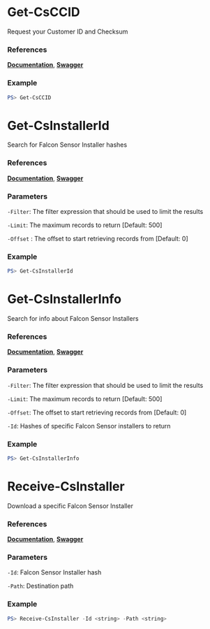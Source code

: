 # Get-CsCCID
Request your Customer ID and Checksum

### References
**[Documentation](https://falcon.crowdstrike.com/support/documentation/109/sensor-download-apis#get-your-customer-id-with-checksum)**, **[Swagger](https://assets.falcon.crowdstrike.com/support/api/swagger.html#/sensor-download/GetSensorInstallersCCIDByQuery)**

### Example
```powershell
PS> Get-CsCCID
```

# Get-CsInstallerId
Search for Falcon Sensor Installer hashes

### References
**[Documentation](https://falcon.crowdstrike.com/support/documentation/109/sensor-download-apis#alternative-method)**, **[Swagger](https://assets.falcon.crowdstrike.com/support/api/swagger.html#/sensor-download/GetSensorInstallersByQuery)**

### Parameters

`-Filter`: The filter expression that should be used to limit the results

`-Limit`: The maximum records to return [Default: 500]

`-Offset` : The offset to start retrieving records from [Default: 0]

### Example
```powershell
PS> Get-CsInstallerId
```

# Get-CsInstallerInfo
Search for info about Falcon Sensor Installers

### References
**[Documentation](https://falcon.crowdstrike.com/support/documentation/109/sensor-download-apis#find-a-sensor-installer)**, **[Swagger](https://assets.falcon.crowdstrike.com/support/api/swagger.html#/sensor-download/GetCombinedSensorInstallersByQuery)**

### Parameters

`-Filter`: The filter expression that should be used to limit the results

`-Limit`: The maximum records to return [Default: 500]

`-Offset`: The offset to start retrieving records from [Default: 0]

`-Id`: Hashes of specific Falcon Sensor installers to return

### Example
```powershell
PS> Get-CsInstallerInfo
```

# Receive-CsInstaller
Download a specific Falcon Sensor Installer

### References
**[Documentation](https://falcon.crowdstrike.com/support/documentation/109/sensor-download-apis#download-the-sensor-installer)**, **[Swagger](https://assets.falcon.crowdstrike.com/support/api/swagger.html#/sensor-download/DownloadSensorInstallerById)**

### Parameters

`-Id`: Falcon Sensor Installer hash

`-Path`: Destination path

### Example
```powershell
PS> Receive-CsInstaller -Id <string> -Path <string>
```